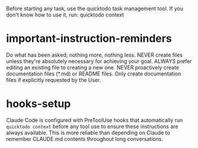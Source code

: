 Before starting any task, use the quicktodo task management tool. If you don't know how to use it, run: quicktodo context

# important-instruction-reminders
Do what has been asked; nothing more, nothing less.
NEVER create files unless they're absolutely necessary for achieving your goal.
ALWAYS prefer editing an existing file to creating a new one.
NEVER proactively create documentation files (*.md) or README files. Only create documentation files if explicitly requested by the User.

# hooks-setup
Claude Code is configured with PreToolUse hooks that automatically run `quicktodo context` before any tool use to ensure these instructions are always available. This is more reliable than depending on Claude to remember CLAUDE.md contents throughout long conversations.
